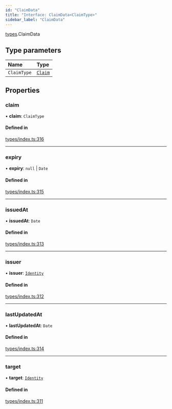 ```yaml
---
id: "ClaimData"
title: "Interface: ClaimData<ClaimType>"
sidebar_label: "ClaimData"
---
```


[types](../../../modules/Types/Types.md).ClaimData

## Type parameters

| Name | Type |
| :------ | :------ |
| `ClaimType` | [`Claim`](../../../modules/Types/Types.md#claim) |

## Properties

### claim

• **claim**: `ClaimType`

#### Defined in

[types/index.ts:316](https://github.com/PolymeshAssociation/polymesh-sdk/blob/720afb69c/src/types/index.ts#L316)

___

### expiry

• **expiry**: ``null`` \| `Date`

#### Defined in

[types/index.ts:315](https://github.com/PolymeshAssociation/polymesh-sdk/blob/720afb69c/src/types/index.ts#L315)

___

### issuedAt

• **issuedAt**: `Date`

#### Defined in

[types/index.ts:313](https://github.com/PolymeshAssociation/polymesh-sdk/blob/720afb69c/src/types/index.ts#L313)

___

### issuer

• **issuer**: [`Identity`](../../../classes/API/Entities/Identity/Identity.md)

#### Defined in

[types/index.ts:312](https://github.com/PolymeshAssociation/polymesh-sdk/blob/720afb69c/src/types/index.ts#L312)

___

### lastUpdatedAt

• **lastUpdatedAt**: `Date`

#### Defined in

[types/index.ts:314](https://github.com/PolymeshAssociation/polymesh-sdk/blob/720afb69c/src/types/index.ts#L314)

___

### target

• **target**: [`Identity`](../../../classes/API/Entities/Identity/Identity.md)

#### Defined in

[types/index.ts:311](https://github.com/PolymeshAssociation/polymesh-sdk/blob/720afb69c/src/types/index.ts#L311)
